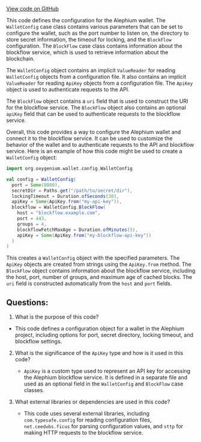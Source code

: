 [View code on GitHub](https://github.com/oxygenium/oxygenium/wallet/src/main/scala/org/oxygenium/wallet/config/WalletConfig.scala)

This code defines the configuration for the Alephium wallet. The `WalletConfig` case class contains various parameters that can be set to configure the wallet, such as the port number to listen on, the directory to store secret information, the timeout for locking, and the `BlockFlow` configuration. The `BlockFlow` case class contains information about the blockflow service, which is used to retrieve information about the blockchain.

The `WalletConfig` object contains an implicit `ValueReader` for reading `WalletConfig` objects from a configuration file. It also contains an implicit `ValueReader` for reading `ApiKey` objects from a configuration file. The `ApiKey` object is used to authenticate requests to the API.

The `BlockFlow` object contains a `uri` field that is used to construct the URI for the blockflow service. The `BlockFlow` object also contains an optional `apiKey` field that can be used to authenticate requests to the blockflow service.

Overall, this code provides a way to configure the Alephium wallet and connect it to the blockflow service. It can be used to customize the behavior of the wallet and to authenticate requests to the API and blockflow service. Here is an example of how this code might be used to create a `WalletConfig` object:

```scala
import org.oxygenium.wallet.config.WalletConfig

val config = WalletConfig(
  port = Some(8080),
  secretDir = Paths.get("/path/to/secret/dir"),
  lockingTimeout = Duration.ofSeconds(30),
  apiKey = Some(ApiKey.from("my-api-key")),
  blockflow = WalletConfig.BlockFlow(
    host = "blockflow.example.com",
    port = 443,
    groups = 4,
    blockflowFetchMaxAge = Duration.ofMinutes(5),
    apiKey = Some(ApiKey.from("my-blockflow-api-key"))
  )
)
``` 

This creates a `WalletConfig` object with the specified parameters. The `ApiKey` objects are created from strings using the `ApiKey.from` method. The `BlockFlow` object contains information about the blockflow service, including the host, port, number of groups, and maximum age of cached blocks. The `uri` field is constructed automatically from the `host` and `port` fields.
## Questions: 
 1. What is the purpose of this code?
   - This code defines a configuration object for a wallet in the Alephium project, including options for port, secret directory, locking timeout, and blockflow settings.

2. What is the significance of the `ApiKey` type and how is it used in this code?
   - `ApiKey` is a custom type used to represent an API key for accessing the Alephium blockflow service. It is defined in a separate file and used as an optional field in the `WalletConfig` and `BlockFlow` case classes.

3. What external libraries or dependencies are used in this code?
   - This code uses several external libraries, including `com.typesafe.config` for reading configuration files, `net.ceedubs.ficus` for parsing configuration values, and `sttp` for making HTTP requests to the blockflow service.